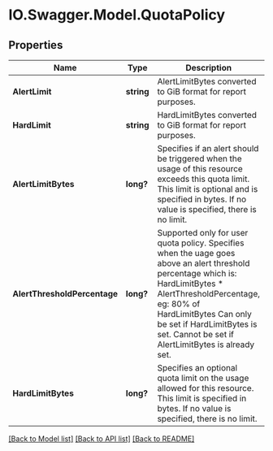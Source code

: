 # IO.Swagger.Model.QuotaPolicy
## Properties

Name | Type | Description | Notes
------------ | ------------- | ------------- | -------------
**AlertLimit** | **string** | AlertLimitBytes converted to GiB format for report purposes. | [optional] 
**HardLimit** | **string** | HardLimitBytes converted to GiB format for report purposes. | [optional] 
**AlertLimitBytes** | **long?** | Specifies if an alert should be triggered when the usage of this resource exceeds this quota limit. This limit is optional and is specified in bytes. If no value is specified, there is no limit. | [optional] 
**AlertThresholdPercentage** | **long?** | Supported only for user quota policy. Specifies when the uage goes above an alert threshold percentage which is: HardLimitBytes * AlertThresholdPercentage, eg: 80% of HardLimitBytes Can only be set if HardLimitBytes is set. Cannot be set if AlertLimitBytes is already set. | [optional] 
**HardLimitBytes** | **long?** | Specifies an optional quota limit on the usage allowed for this resource. This limit is specified in bytes. If no value is specified, there is no limit. | [optional] 

[[Back to Model list]](../README.md#documentation-for-models) [[Back to API list]](../README.md#documentation-for-api-endpoints) [[Back to README]](../README.md)

